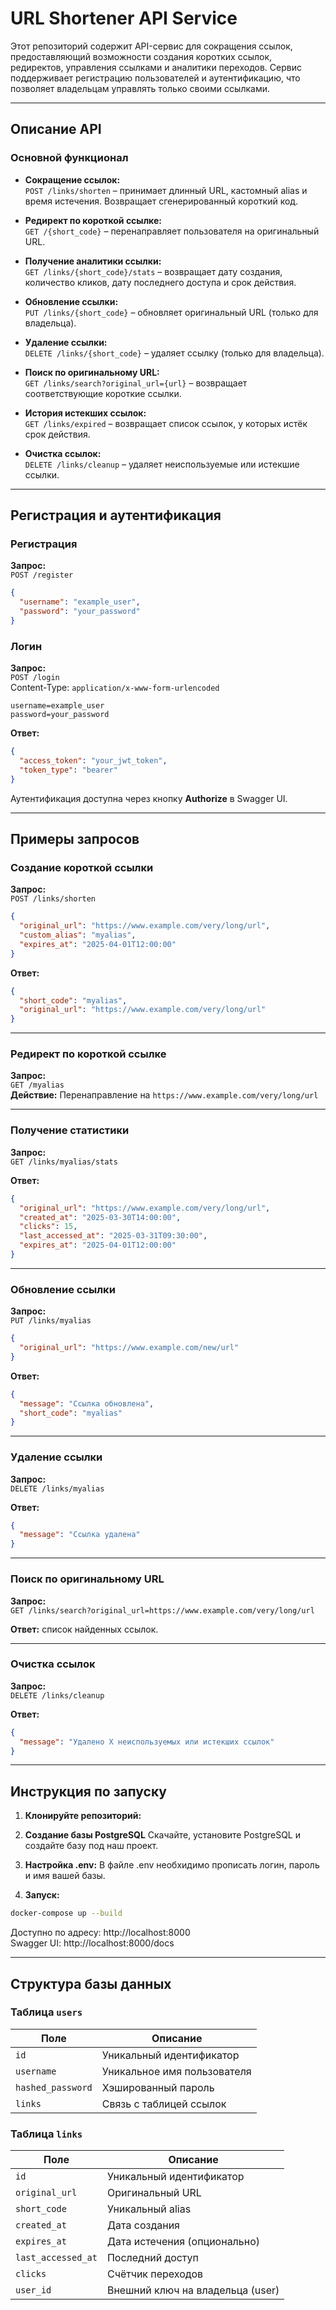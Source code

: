 # URL Shortener API Service

Этот репозиторий содержит API-сервис для сокращения ссылок, предоставляющий возможности создания коротких ссылок, редиректов, управления ссылками и аналитики переходов. Сервис поддерживает регистрацию пользователей и аутентификацию, что позволяет владельцам управлять только своими ссылками.

---

## Описание API

### Основной функционал

- **Сокращение ссылок:**  
  `POST /links/shorten` – принимает длинный URL, кастомный alias и время истечения. Возвращает сгенерированный короткий код.

- **Редирект по короткой ссылке:**  
  `GET /{short_code}` – перенаправляет пользователя на оригинальный URL.

- **Получение аналитики ссылки:**  
  `GET /links/{short_code}/stats` – возвращает дату создания, количество кликов, дату последнего доступа и срок действия.

- **Обновление ссылки:**  
  `PUT /links/{short_code}` – обновляет оригинальный URL (только для владельца).

- **Удаление ссылки:**  
  `DELETE /links/{short_code}` – удаляет ссылку (только для владельца).

- **Поиск по оригинальному URL:**  
  `GET /links/search?original_url={url}` – возвращает соответствующие короткие ссылки.

- **История истекших ссылок:**  
  `GET /links/expired` – возвращает список ссылок, у которых истёк срок действия.

- **Очистка ссылок:**  
  `DELETE /links/cleanup` – удаляет неиспользуемые или истекшие ссылки.

---

## Регистрация и аутентификация

### Регистрация

**Запрос:**  
`POST /register`

```json
{
  "username": "example_user",
  "password": "your_password"
}
```

### Логин

**Запрос:**  
`POST /login`  
Content-Type: `application/x-www-form-urlencoded`

```
username=example_user
password=your_password
```

**Ответ:**
```json
{
  "access_token": "your_jwt_token",
  "token_type": "bearer"
}
```

Аутентификация доступна через кнопку **Authorize** в Swagger UI.

---

## Примеры запросов

### Создание короткой ссылки

**Запрос:**  
`POST /links/shorten`  
```json
{
  "original_url": "https://www.example.com/very/long/url",
  "custom_alias": "myalias",
  "expires_at": "2025-04-01T12:00:00"
}
```

**Ответ:**
```json
{
  "short_code": "myalias",
  "original_url": "https://www.example.com/very/long/url"
}
```

---

### Редирект по короткой ссылке

**Запрос:**  
`GET /myalias`  
**Действие:** Перенаправление на `https://www.example.com/very/long/url`

---

### Получение статистики

**Запрос:**  
`GET /links/myalias/stats`

**Ответ:**
```json
{
  "original_url": "https://www.example.com/very/long/url",
  "created_at": "2025-03-30T14:00:00",
  "clicks": 15,
  "last_accessed_at": "2025-03-31T09:30:00",
  "expires_at": "2025-04-01T12:00:00"
}
```

---

### Обновление ссылки

**Запрос:**  
`PUT /links/myalias`  
```json
{
  "original_url": "https://www.example.com/new/url"
}
```

**Ответ:**
```json
{
  "message": "Ссылка обновлена",
  "short_code": "myalias"
}
```

---

### Удаление ссылки

**Запрос:**  
`DELETE /links/myalias`

**Ответ:**
```json
{
  "message": "Ссылка удалена"
}
```

---

### Поиск по оригинальному URL

**Запрос:**  
`GET /links/search?original_url=https://www.example.com/very/long/url`

**Ответ:** список найденных ссылок.

---

### Очистка ссылок

**Запрос:**  
`DELETE /links/cleanup`

**Ответ:**
```json
{
  "message": "Удалено X неиспользуемых или истекших ссылок"
}
```

---

## Инструкция по запуску


1. **Клонируйте репозиторий:**

2. **Создание базы PostgreSQL**
   Скачайте, установите PostgreSQL и создайте базу под наш проект.

3. **Настройка .env:**
   В файле .env необхидимо прописать логин, пароль и имя вашей базы.

4. **Запуск:**
```bash
docker-compose up --build
```

Доступно по адресу: http://localhost:8000  
Swagger UI: http://localhost:8000/docs

---


## Структура базы данных

### Таблица `users`

| Поле             | Описание                          |
|------------------|-----------------------------------|
| `id`             | Уникальный идентификатор          |
| `username`       | Уникальное имя пользователя       |
| `hashed_password`| Хэшированный пароль               |
| `links`          | Связь с таблицей ссылок           |

### Таблица `links`

| Поле              | Описание                               |
|-------------------|----------------------------------------|
| `id`              | Уникальный идентификатор               |
| `original_url`    | Оригинальный URL                       |
| `short_code`      | Уникальный alias                       |
| `created_at`      | Дата создания                          |
| `expires_at`      | Дата истечения (опционально)           |
| `last_accessed_at`| Последний доступ                       |
| `clicks`          | Счётчик переходов                      |
| `user_id`         | Внешний ключ на владельца (user)       |

